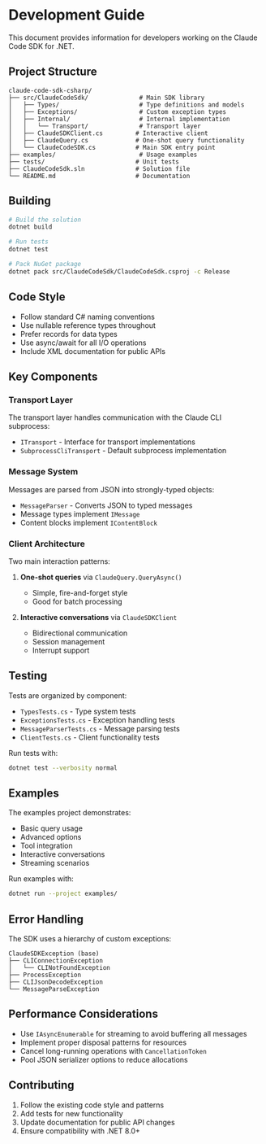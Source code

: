 # Development Guide

This document provides information for developers working on the Claude Code SDK for .NET.

## Project Structure

```
claude-code-sdk-csharp/
├── src/ClaudeCodeSdk/              # Main SDK library
│   ├── Types/                      # Type definitions and models
│   ├── Exceptions/                 # Custom exception types
│   ├── Internal/                   # Internal implementation
│   │   └── Transport/              # Transport layer
│   ├── ClaudeSDKClient.cs         # Interactive client
│   ├── ClaudeQuery.cs             # One-shot query functionality
│   └── ClaudeCodeSDK.cs           # Main SDK entry point
├── examples/                       # Usage examples
├── tests/                         # Unit tests
├── ClaudeCodeSdk.sln              # Solution file
└── README.md                      # Documentation
```

## Building

```bash
# Build the solution
dotnet build

# Run tests
dotnet test

# Pack NuGet package
dotnet pack src/ClaudeCodeSdk/ClaudeCodeSdk.csproj -c Release
```

## Code Style

- Follow standard C# naming conventions
- Use nullable reference types throughout
- Prefer records for data types
- Use async/await for all I/O operations
- Include XML documentation for public APIs

## Key Components

### Transport Layer

The transport layer handles communication with the Claude CLI subprocess:

- `ITransport` - Interface for transport implementations
- `SubprocessCliTransport` - Default subprocess implementation

### Message System

Messages are parsed from JSON into strongly-typed objects:

- `MessageParser` - Converts JSON to typed messages
- Message types implement `IMessage`
- Content blocks implement `IContentBlock`

### Client Architecture

Two main interaction patterns:

1. **One-shot queries** via `ClaudeQuery.QueryAsync()`
   - Simple, fire-and-forget style
   - Good for batch processing
   
2. **Interactive conversations** via `ClaudeSDKClient`
   - Bidirectional communication
   - Session management
   - Interrupt support

## Testing

Tests are organized by component:

- `TypesTests.cs` - Type system tests
- `ExceptionsTests.cs` - Exception handling tests
- `MessageParserTests.cs` - Message parsing tests
- `ClientTests.cs` - Client functionality tests

Run tests with:
```bash
dotnet test --verbosity normal
```

## Examples

The examples project demonstrates:

- Basic query usage
- Advanced options
- Tool integration  
- Interactive conversations
- Streaming scenarios

Run examples with:
```bash
dotnet run --project examples/
```

## Error Handling

The SDK uses a hierarchy of custom exceptions:

```
ClaudeSDKException (base)
├── CLIConnectionException
│   └── CLINotFoundException
├── ProcessException
├── CLIJsonDecodeException
└── MessageParseException
```

## Performance Considerations

- Use `IAsyncEnumerable` for streaming to avoid buffering all messages
- Implement proper disposal patterns for resources
- Cancel long-running operations with `CancellationToken`
- Pool JSON serializer options to reduce allocations

## Contributing

1. Follow the existing code style and patterns
2. Add tests for new functionality
3. Update documentation for public API changes
4. Ensure compatibility with .NET 8.0+